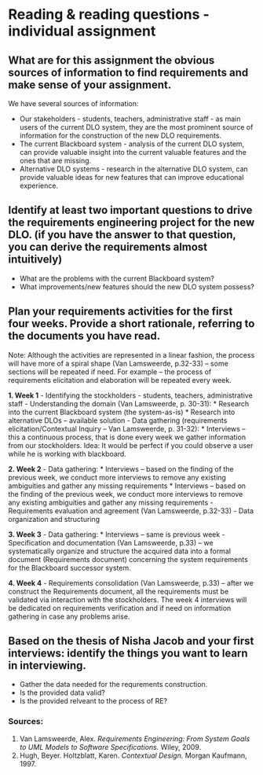 # Reading & reading questions - individual assignment

## What are for this assignment the obvious sources of information to find requirements and make sense of your assignment.

We have several sources of information:
-	Our stakeholders - students, teachers, administrative staff - as main users of the current DLO system, they are the most prominent source of information for the construction of the new DLO requirements.
-	The current Blackboard system - analysis of the current DLO system, can provide valuable insight into the current valuable features and the ones that are missing.
-	Alternative DLO systems - research in the alternative DLO system, can provide valuable ideas for new features that can improve educational experience.

## Identify at least two important questions to drive the requirements engineering project for the new DLO. (if you have the answer to that question, you can derive the requirements almost intuitively) 

-	What are the problems with the current Blackboard system?
-	What improvements/new features should the new DLO system possess?

## Plan your requirements activities for the first four weeks. Provide a short rationale, referring to the documents you have read. 

Note: Although the activities are represented in a linear fashion, the process will have more of a spiral shape (Van Lamsweerde, p.32-33) – some sections will be repeated if need. For example – the process of requirements elicitation and elaboration will be repeated every week.

**1. Week 1**
	- Identifying the stockholders - students, teachers, administrative staff
	- Understanding the domain (Van Lamsweerde, p. 30-31):
		* Research into the current Blackboard system (the system-as-is)
		* Research into alternative DLOs – available solution
	- Data gathering (requirements elicitation/Contextual Inquiry – Van Lamsweerde, p. 31-32):
		* Interviews – this a continuous process, that is done every week we gather information from our stockholders. Idea: It would be perfect if you could observe a user while he is working with blackboard.

**2. Week 2**
	- Data gathering:
		* Interviews – based on the finding of the previous week, we conduct more interviews to remove any existing ambiguities and gather any missing requirements
		* Interviews – based on the finding of the previous week, we conduct more interviews to remove any existing ambiguities and gather any missing requirements
	- Requirements evaluation and agreement (Van Lamsweerde, p.32-33)
	- Data organization and structuring
	
**3. Week 3**
	- Data gathering:
		* Interviews – same is previous week
	- Specification and documentation (Van Lamsweerde, p.33) – we systematically organize and structure the acquired data into a formal document (Requirements document) concerning the system requirements for the Blackboard successor system.

**4. Week 4**
	- Requirements consolidation (Van Lamsweerde, p.33) – after we construct the Requirements document, all the requirements must be validated via interaction with the stockholders. The week 4 interviews will be dedicated on requirements verification and if need on information gathering in case any problems arise.


## Based on the thesis of Nisha Jacob and your first interviews: identify the things you want to learn in interviewing.
- Gather the data needed for the requrements construction.
- Is the provided data valid?
- Is the provided relveant to the process of RE?

### Sources:
1. Van Lamsweerde, Alex. *Requirements Engineering: From System Goals to UML Models to Software Specifications.* Wiley, 2009.
2. Hugh, Beyer. Holtzblatt, Karen. *Contextual Design.* Morgan Kaufmann, 1997.
